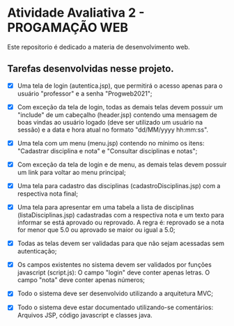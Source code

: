 # Atividade Avaliativa 2 - PROGAMAÇÃO WEB
<p>Este repositorio é dedicado a materia de desenvolvimento web.</p>

<h2>Tarefas desenvolvidas nesse projeto.</h2>

- [X] Uma tela de login (autentica.jsp), que permitirá o acesso apenas para o usuário "professor" e a senha "Progweb2021";

- [X] Com exceção da tela de login, todas as demais telas devem possuir um "include" de um cabeçalho (header.jsp) contendo uma mensagem de boas vindas ao usuário logado (deve ser utilizado um usuário na sessão) e a data e hora atual no formato "dd/MM/yyyy hh:mm:ss".

- [X] Uma tela com um menu (menu.jsp) contendo no mínimo os itens: "Cadastrar disciplina e nota" e "Consultar disciplinas e notas";

- [X] Com exceção da tela de login e de menu, as demais telas devem possuir um link para voltar ao menu principal;

- [X] Uma tela para cadastro das disciplinas (cadastroDisciplinas.jsp) com a respectiva nota final;

- [X] Uma tela para apresentar em uma tabela a lista de disciplinas (listaDisciplinas.jsp) cadastradas com a respectiva nota e um texto para informar se está aprovado ou reprovado. A regra é: reprovado se a nota for menor que 5.0 ou aprovado se maior ou igual a 5.0;

- [X] Todas as telas devem ser validadas para que não sejam acessadas sem autenticação;

- [X] Os campos existentes no sistema devem ser validados por funções javascript (script.js):  O campo "login" deve conter apenas letras. O campo "nota" deve conter apenas números;

- [X] Todo o sistema deve ser desenvolvido utilizando a arquitetura MVC;

- [X] Todo o sistema deve estar documentado utilizando-se comentários: Arquivos JSP, código javascript e classes java.

